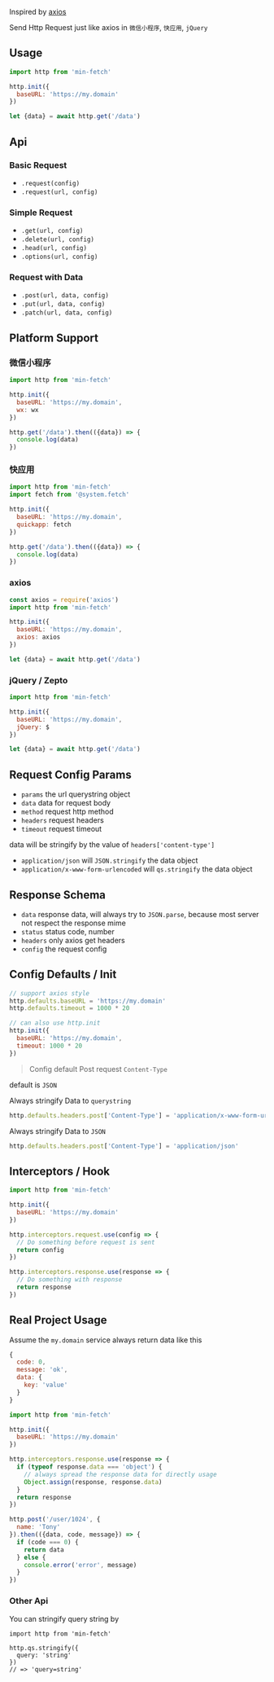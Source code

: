 Inspired by [axios](https://github.com/axios/axios)

Send Http Request just like axios in `微信小程序`, `快应用`, `jQuery`

Usage
---

```js
import http from 'min-fetch'

http.init({
  baseURL: 'https://my.domain'
})

let {data} = await http.get('/data')
```


Api
---

### Basic Request

- `.request(config)`
- `.request(url, config)`

### Simple Request

- `.get(url, config)`
- `.delete(url, config)`
- `.head(url, config)`
- `.options(url, config)`

### Request with Data

- `.post(url, data, config)`
- `.put(url, data, config)`
- `.patch(url, data, config)`


Platform Support
---

### 微信小程序

```js
import http from 'min-fetch'

http.init({
  baseURL: 'https://my.domain',
  wx: wx
})

http.get('/data').then(({data}) => {
  console.log(data)
})
```


### 快应用

```js
import http from 'min-fetch'
import fetch from '@system.fetch'

http.init({
  baseURL: 'https://my.domain',
  quickapp: fetch
})

http.get('/data').then(({data}) => {
  console.log(data)
})
```

### axios

```js
const axios = require('axios')
import http from 'min-fetch'

http.init({
  baseURL: 'https://my.domain',
  axios: axios
})

let {data} = await http.get('/data')
```

### jQuery / Zepto

```js
import http from 'min-fetch'

http.init({
  baseURL: 'https://my.domain',
  jQuery: $
})

let {data} = await http.get('/data')
```

Request Config Params
---

- `params` the url querystring object
- `data` data for request body
- `method` request http method
- `headers` request headers
- `timeout` request timeout

data will be stringify by the value of `headers['content-type']`

- `application/json` will `JSON.stringify` the data object
- `application/x-www-form-urlencoded` will `qs.stringify` the data object


Response Schema
---

- `data` response data, will always try to `JSON.parse`, because most server not respect the response mime
- `status` status code, number
- `headers` only axios get headers
- `config` the request config

Config Defaults / Init
---

```js
// support axios style
http.defaults.baseURL = 'https://my.domain'
http.defaults.timeout = 1000 * 20

// can also use http.init
http.init({
  baseURL: 'https://my.domain',
  timeout: 1000 * 20
})
```

> Config default Post request `Content-Type`

default is `JSON`

Always stringify Data to `querystring`

```js
http.defaults.headers.post['Content-Type'] = 'application/x-www-form-urlencoded'
```

Always stringify Data to `JSON`

```js
http.defaults.headers.post['Content-Type'] = 'application/json'
```

Interceptors / Hook
---

```js
import http from 'min-fetch'

http.init({
  baseURL: 'https://my.domain'
})

http.interceptors.request.use(config => {
  // Do something before request is sent
  return config
})

http.interceptors.response.use(response => {
  // Do something with response
  return response
})
```


Real Project Usage
---

Assume the `my.domain` service always return data like this

```js
{
  code: 0,
  message: 'ok',
  data: {
    key: 'value'
  }
}
```

```js
import http from 'min-fetch'

http.init({
  baseURL: 'https://my.domain'
})

http.interceptors.response.use(response => {
  if (typeof response.data === 'object') {
    // always spread the response data for directly usage
    Object.assign(response, response.data)
  }
  return response
})

http.post('/user/1024', {
  name: 'Tony'
}).then(({data, code, message}) => {
  if (code === 0) {
    return data
  } else {
    console.error('error', message)
  }
})
```


### Other Api

You can stringify query string by

```
import http from 'min-fetch'

http.qs.stringify({
  query: 'string'
})
// => 'query=string'
```
